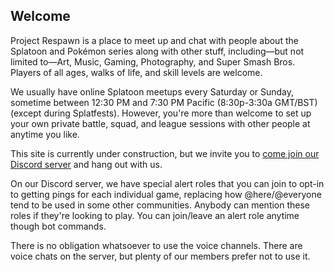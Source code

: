 ## Welcome
Project Respawn is a place to meet up and chat with people about the Splatoon
and Pokémon series along with other stuff, including—but not limited to—Art,
Music, Gaming, Photography, and Super Smash Bros. Players of all ages, walks of
life, and skill levels are welcome.

We usually have online Splatoon meetups every Saturday or Sunday, sometime
between 12:30 PM and 7:30 PM Pacific (8:30p-3:30a GMT/BST) (except during
Splatfests). However, you're more than welcome to set up your own private
battle, squad, and league sessions with other people at anytime you like.

This site is currently under construction, but we invite you to
[come join our Discord server](https://discord.gg/bnj3QCg)
and hang out with us.

On our Discord server, we have special alert roles that you can join to opt-in
to getting pings for each individual game, replacing how @here/@everyone tend
to be used in some other communities. Anybody can mention these roles if
they're looking to play. You can join/leave an alert role anytime though bot
commands.

There is no obligation whatsoever to use the voice channels. There are voice
chats on the server, but plenty of our members prefer not to use it.

